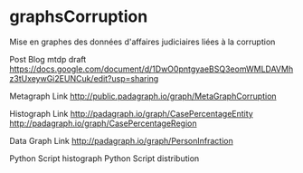 # graphsCorruption
Mise en graphes des données d'affaires judiciaires liées à la corruption

Post Blog mtdp draft
https://docs.google.com/document/d/1DwO0pntgyaeBSQ3eomWMLDAVMhz3tUxeywGi2EUNCuk/edit?usp=sharing

Metagraph Link
http://public.padagraph.io/graph/MetaGraphCorruption

Histograph Link
http://padagraph.io/graph/CasePercentageEntity
http://padagraph.io/graph/CasePercentageRegion

Data Graph Link
http://padagraph.io/graph/PersonInfraction

Python Script histograph
Python Script distribution
